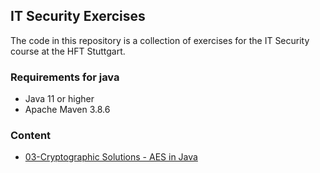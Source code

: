 ## IT Security Exercises
The code in this repository is a collection of exercises for the IT Security course at the HFT Stuttgart.

### Requirements for java
- Java 11 or higher
- Apache Maven 3.8.6

### Content
- [03-Cryptographic Solutions - AES in Java](/src/main/java/de/hft/AESTask.java)